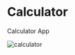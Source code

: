 # Calculator
Calculator App


![calculator](https://user-images.githubusercontent.com/44651301/103457377-cbe6e400-4d24-11eb-817b-e61e2f6602ae.gif)

